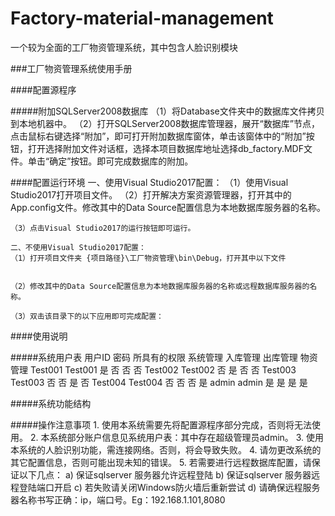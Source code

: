 # Factory-material-management
一个较为全面的工厂物资管理系统，其中包含人脸识别模块


###工厂物资管理系统使用手册



####配置源程序

#####附加SQLServer2008数据库
	（1）将Database文件夹中的数据库文件拷贝到本地机器中。
	（2）打开SQLServer2008数据库管理器，展开“数据库”节点，点击鼠标右键选择“附加”，即可打开附加数据库窗体，单击该窗体中的“附加”按钮，打开选择附加文件对话框，选择本项目数据库地址选择db_factory.MDF文件。单击“确定”按钮。即可完成数据库的附加。


####配置运行环境
	一、使用Visual Studio2017配置：
	（1）使用Visual Studio2017打开项目文件。
	（2）打开解决方案资源管理器，打开其中的App.config文件。修改其中的Data Source配置信息为本地数据库服务器的名称。
 
	（3）点击Visual Studio2017的运行按钮即可运行。

	二、不使用Visual Studio2017配置：
	（1）打开项目文件夹 {项目路径}\工厂物资管理\bin\Debug，打开其中以下文件
 	

	（2）修改其中的Data Source配置信息为本地数据库服务器的名称或远程数据库服务器的名称。
 
	（3）双击该目录下的以下应用即可完成配置：
 
####使用说明

#####系统用户表
		用户ID	密码	所具有的权限
		系统管理	入库管理	出库管理	物资管理
Test001	Test001	是	否	否	否
Test002	Test002	否	是	否	否
Test003	Test003	否	否	是	否
Test004	Test004	否	否	否	是
admin	admin	是	是	是	是


#####系统功能结构
 
#####操作注意事项
	1.	使用本系统需要先将配置源程序部分完成，否则将无法使用。
	2.	本系统部分账户信息见系统用户表：其中存在超级管理员admin。
	3.	使用本系统的人脸识别功能，需连接网络。否则，将会导致失败。
	4.	请勿更改系统的其它配置信息，否则可能出现未知的错误。
	5.	若需要进行远程数据库配置，请保证以下几点：
		a)	保证sqlserver 服务器允许远程登陆
		b)	保证sqlserver 服务器远程登陆端口开启
		c)	若失败请关闭Windows防火墙后重新尝试
		d)	请确保远程服务器名称书写正确：ip，端口号。Eg：192.168.1.101,8080
